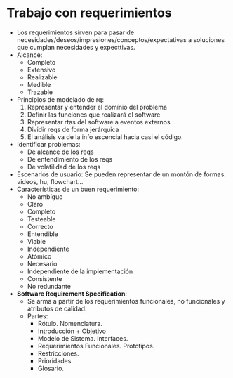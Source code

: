 # Trabajo con requerimientos
- Los requerimientos sirven para pasar de necesidades/deseos/impresiones/conceptos/expectativas a soluciones que cumplan necesidades y expecttivas.
- Alcance:
  - Completo
  - Extensivo
  - Realizable
  - Medible
  - Trazable
- Principios de modelado de rq:
  1. Representar y entender el domínio del problema
  2. Definir las funciones que realizará el software
  3. Representar rtas del software a eventos externos
  4. Dividir reqs de forma jerárquica
  5. El análisis va de la info escencial hacia casi el código.
- Identificar problemas:
  - De alcance de los reqs
  - De entendimiento de los reqs
  - De volatilidad de los reqs
- Escenarios de usuario: Se pueden representar de un montón de formas: videos, hu, flowchart...
- Características de un buen requerimiento:
  - No ambíguo
  - Claro
  - Completo
  - Testeable
  - Correcto
  - Entendible
  - Viable
  - Independiente
  - Atómico
  - Necesario
  - Independiente de la implementación
  - Consistente
  - No redundante
- **Software Requirement Specification**:
  - Se arma a partir de los requerimientos funcionales, no funcionales y atributos de calidad.
  - Partes:
    - Rótulo. Nomenclatura.
    - Introducción + Objetivo
    - Modelo de Sistema. Interfaces.
    - Requerimientos Funcionales. Prototipos.
    - Restricciones.
    - Prioridades.
    - Glosario.